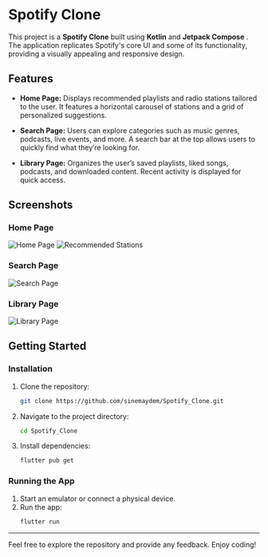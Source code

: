 # Spotify Clone

This project is a **Spotify Clone** built using **Kotlin** and **Jetpack Compose** . The application replicates Spotify's core UI and some of its functionality, providing a visually appealing and responsive design.

## Features

- **Home Page:** Displays recommended playlists and radio stations tailored to the user. It features a horizontal carousel of stations and a grid of personalized suggestions.

- **Search Page:** Users can explore categories such as music genres, podcasts, live events, and more. A search bar at the top allows users to quickly find what they’re looking for.

- **Library Page:** Organizes the user’s saved playlists, liked songs, podcasts, and downloaded content. Recent activity is displayed for quick access.

## Screenshots

### Home Page
![Home Page](![anasayfa1](https://github.com/user-attachments/assets/0201b640-a7bd-4b05-8f16-121baedd5e43)
)
![Recommended Stations](![anasayfa2](https://github.com/user-attachments/assets/0533e388-df42-4dc8-88ff-d575edf9dad8)
 )

### Search Page
![Search Page](![keşfet](https://github.com/user-attachments/assets/c3ab1264-062c-4a00-8fe7-cc2cd6f30d0e)
 )

### Library Page
![Library Page](![kitaplık](https://github.com/user-attachments/assets/33cf7ca3-14e7-4ca3-b8c0-d843ee56a993)
)

## Getting Started

### Installation
1. Clone the repository:
   ```bash
   git clone https://github.com/sinemaydem/Spotify_Clone.git
   ```
2. Navigate to the project directory:
   ```bash
   cd Spotify_Clone
   ```
3. Install dependencies:
   ```bash
   flutter pub get
   ```

### Running the App
1. Start an emulator or connect a physical device.
2. Run the app:
   ```bash
   flutter run
   ```

---

Feel free to explore the repository and provide any feedback. Enjoy coding!

